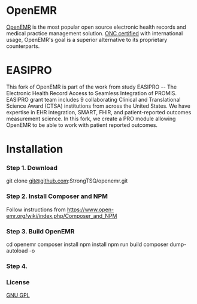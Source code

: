 # OpenEMR

[OpenEMR](http://open-emr.org) is the most popular open source electronic health records and medical practice management solution. [ONC certified](http://open-emr.org/wiki/index.php/OpenEMR_Wiki_Home_Page#ONC_Ambulatory_EHR_Certification) with international usage, OpenEMR's goal is a superior alternative to its proprietary counterparts.

# EASIPRO
This fork of OpenEMR is part of the work from study EASIPRO -- The Electronic Health Record Access to Seamless Integration of PROMIS. EASIPRO grant team includes 9 collaborating Clinical and Translational Science Award (CTSA) institutions from across the United States. We have expertise in EHR integration, SMART, FHIR, and patient-reported outcomes measurement science. In this fork, we create a PRO module allowing OpenEMR to be able to work with patient reported outcomes. 

# Installation
### Step 1. Download
git clone git@github.com:StrongTSQ/openemr.git
### Step 2. Install Composer and NPM
Follow instructions from https://www.open-emr.org/wiki/index.php/Composer_and_NPM
### Step 3. Build OpenEMR
cd openemr
composer install
npm install
npm run build
composer dump-autoload -o
### Step 4. 


### License

[GNU GPL](LICENSE)
